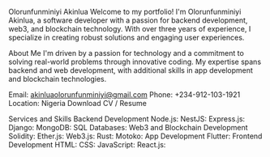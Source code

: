 Olorunfunminiyi Akinlua
Welcome to my portfolio! I'm Olorunfunminiyi Akinlua, a software developer with a passion for backend development, web3, and blockchain technology. With over three years of experience, I specialize in creating robust solutions and engaging user experiences.

About Me
I'm driven by a passion for technology and a commitment to solving real-world problems through innovative coding. My expertise spans backend and web development, with additional skills in app development and blockchain technologies.

Email: akinluaolorunfunminiyi@gmail.com
Phone: +234-912-103-1921
Location: Nigeria
Download CV / Resume

Services and Skills
Backend Development
Node.js: 
NestJS: 
Express.js: 
Django: 
MongoDB: 
SQL Databases: 
Web3 and Blockchain Development
Solidity: 
Ether.js: 
Web3.js: 
Rust: 
Motoko: 
App Development
Flutter: 
Frontend Development
HTML: 
CSS: 
JavaScript: 
React.js:
